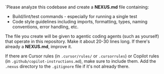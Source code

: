 `Please analyze this codebase and create a **NEXUS.md** file containing:

- Build/lint/test commands - especially for running a single test
- Code style guidelines including imports, formatting, types, naming conventions, error handling, etc.

The file you create will be given to agentic coding agents (such as yourself) that operate in this repository. Make it about 20-30 lines long.
If there's already a **NEXUS.md**, improve it.

If there are Cursor rules (in `.cursor/rules/` or `.cursorrules`) or Copilot rules (in `.github/copilot-instructions.md`), make sure to include them.
Add the `.nexus` directory to the `.gitignore` file if it's not already there.
